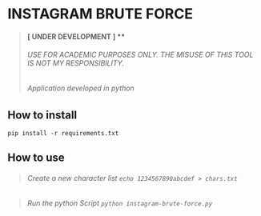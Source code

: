# INSTAGRAM BRUTE FORCE

> #### [ UNDER DEVELOPMENT ] **
> ###### USE FOR ACADEMIC PURPOSES ONLY. THE MISUSE OF THIS TOOL IS NOT MY RESPONSIBILITY.
> ###### Application developed in python

## How to install
`pip install -r requirements.txt`

## How to use
> ###### Create a new character list `echo 1234567890abcdef > chars.txt`

> ###### Run the python Script `python instagram-brute-force.py`
